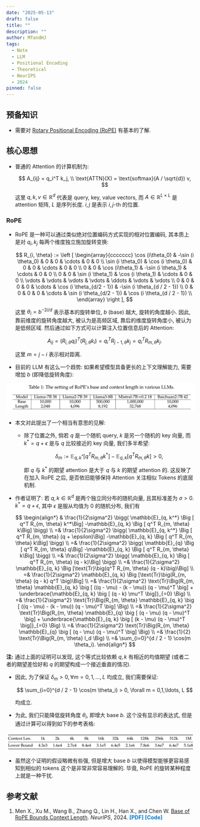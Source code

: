```yaml
---
date: "2025-05-13"
draft: false
title: ""
description: ""
author: MTandHJ
tags:
  - Note
  - LLM
  - Positional Encoding
  - Theoretical
  - NeurIPS
  - 2024
pinned: false
---
```



## 预备知识

- 需要对 [Rotary Positional Encoding (RoPE)](https://spaces.ac.cn/archives/8265) 有基本的了解.

## 核心思想

- 普通的 Attention 的计算机制为:

    $$
        A_{ij} = q_i^T k_j, \\
        \text{ATTN}(X) = \text{softmax}(A / \sqrt{d}) v,
    $$

    这里 $q, k, v \in \mathbb{R}^d$ 代表是 query, key, value vectors, 而 $A \in \mathbb{R}^{L \times L}$ 是 attention 矩阵, $L$ 是序列长度. $i, j$ 是表示 $i,j$-th 的位置.

### RoPE

- RoPE 是一种可以通过类似绝对位置编码方式实现的相对位置编码, 其本质上是对 $q_i, k_j$ 每两个维度独立施加旋转变换:

    $$
        R_{i, \theta} := \left [
        \begin{array}{ccccccc}
        \cos (i\theta_0) & -\sin (i \theta_0) & 0 & 0 & \cdots & 0 & 0 \\
        \sin (i \theta_0) & \cos (i \theta_0) & 0 & 0 & \cdots & 0 & 0 \\
        0 & 0 & \cos (i\theta_1) & -\sin (i \theta_1) & \cdots & 0 & 0 \\
        0 & 0 & \sin (i \theta_1) & \cos (i \theta_1) & \cdots & 0 & 0 \\
        \vdots & \vdots & \vdots & \vdots & \ddots & \vdots & \vdots \\
        0 & 0 &  0 & 0 & \cdots & \cos (i \theta_{d/2 - 1}) & -\sin (i \theta_{d / 2 - 1}) \\
        0 & 0 &  0 & 0 & \cdots & \sin (i \theta_{d/2 - 1}) & \cos (i \theta_{d / 2 - 1})  \\
        \end{array}
        \right ],
    $$

    这里 $\theta_i = b^{-2i / d}$ 表示基本的旋转单位, $b$ (base) 越大, 旋转的角度越小. 因此, 靠前维度的旋转角度越大, 被认为是高频区域, 靠后的维度旋转角度小, 被认为是低频区域. 然后通过如下方式可以计算注入位置信息后的 Attention:

    $$
    A_{ij} = (R_{i, \theta} q_i)^T (R_{j, \theta} k_i) = q_i^T R_{j-1, \theta} k_j = q_i^T R_{m, \theta} k_j.
    $$

    这里 $m = j - i$ 表示相对距离.

- 目前的 LLM 有这么一个趋势: 如果希望模型具备更长的上下文理解能力, 需要增加 $b$ (即降低旋转角度):

![20250513174554](https://raw.githubusercontent.com/MTandHJ/blog_source/master/images/20250513174554.png)

- 本文对此提出了一个相当有意思的见解:
    - 除了位置之外, 倘若 $q$ 是一个随机 query, $k$ 是另一个随机的 key 向量, 而 $k^* = q + \epsilon$ 是与 $q$ 比较接近的 key 向量, 我们多半希望:

        $$
        \delta_m := \mathbb{E}_{q, k^*} [q^T R_{m, \theta} k^*]
        -\mathbb{E}_{q, k} [q^T R_{m, \theta} k] > 0,
        $$

        即 $q$ 与 $k^*$ 的期望 attention 是大于 $q$ 与 $k$ 的期望 attention 的. 这反映了在加入 RoPE 之后, 是否依旧能够保持 Attention 关注相似 Tokens 的底层机制.

- 作者证明了: 若 $q, k \in \mathbb{R}^d$ 是两个独立同分布的随机向量, 且其标准差为 $\sigma > 0$. $k^* = q + \epsilon$, 其中 $\epsilon$ 是服从均值为 0 的随机分布, 我们有

    $$
    \begin{align*}
    & \frac{1}{2\sigma^2} \bigg(
        \mathbb{E}_{q, k^*} \Big [ q^T R_{m, \theta} k^*\Big]
        -\mathbb{E}_{q, k} \Big [ q^T R_{m, \theta} k\Big]
    \bigg) \\
    =& \frac{1}{2\sigma^2} \bigg(
        \mathbb{E}_{q, k^*} \Big [ q^T R_{m, \theta} (q + \epsilon)\Big]
        -\mathbb{E}_{q, k} \Big [ q^T R_{m, \theta} k\Big]
    \bigg) \\
    =& \frac{1}{2\sigma^2} \bigg(
        \mathbb{E}_{q} \Big [ q^T R_{m, \theta} q\Big]
        -\mathbb{E}_{q, k} \Big [ q^T R_{m, \theta} k\Big]
    \bigg) \\
    =& \frac{1}{2\sigma^2} \bigg(
        \mathbb{E}_{q, k} \Big [ q^T R_{m, \theta} (q - k)\Big]
    \bigg) \\
    =& \frac{1}{2\sigma^2} 
        \mathbb{E}_{q, k} \Big [\text{Tr}\big(q^T R_{m, \theta} (q - k)\big)\Big]
    \\
    =& \frac{1}{2\sigma^2} 
        \mathbb{E}_{q, k} \Big [\text{Tr}\big(R_{m, \theta} (q - k) q^T \big)\Big]
    \\
    =& \frac{1}{2\sigma^2} 
        \text{Tr}\Big(R_{m, \theta} \mathbb{E}_{q, k} \big [ ((q - \mu) - (k - \mu)) (q - \mu)^T \big] 
        + \underbrace{\mathbb{E}_{q, k} \big [ (q - k) \mu^T \big]}_{=0}
        \Big) \\
    =& \frac{1}{2\sigma^2} 
        \text{Tr}\Big(R_{m, \theta} \mathbb{E}_{q, k} \big [ ((q - \mu) - (k - \mu)) (q - \mu)^T \big] 
        \Big) \\
    =& \frac{1}{2\sigma^2} 
        \text{Tr}\Big(R_{m, \theta} 
        \mathbb{E}_{q} \big [ (q - \mu)  (q - \mu)^T \big] 
        + \underbrace{\mathbb{E}_{q, k} \big [ (k - \mu)  (q - \mu)^T \big]}_{=0} 
        \Big) \\
    =& \frac{1}{2\sigma^2} 
        \text{Tr}\Big(R_{m, \theta} 
        \mathbb{E}_{q} \big [ (q - \mu)  (q - \mu)^T \big] 
        \Big) \\
    =& \frac{1}{2} 
        \text{Tr}\Big(R_{m, \theta} 
        I_d
        \Big) \\
    =& \sum_{i=0}^{d / 2 - 1} \cos(m \theta_i).
    \end{align*}
    $$

**注:** 通过上面的证明可以发现, 这个等式比较依赖 $q, k$ 有相近的均值期望 (或者二者的期望差恰好和 $q$ 的期望构成一个接近垂直的情况).

- 因此, 为了保证 $\delta_m > 0, \forall m=0, 1, \ldots, L$ 均成立, 我们需要保证:

    $$
    \sum_{i=0}^{d / 2 - 1} \cos(m \theta_i) > 0, \forall m = 0,1,\ldots, L
    $$

    均成立.

- 为此, 我们只能降低旋转角度 $\theta_i$, 即增大 base $b$. 这个没有显示的表达式, 但是通过计算可以得到如下的参考表格:

![20250513205428](https://raw.githubusercontent.com/MTandHJ/blog_source/master/images/20250513205428.png)


- 虽然这个证明的假设略微有些强, 但是增大 base $b$ 以使得模型能够更容易感知到相似的 tokens 这个是非常非常容易理解的. 毕竟, RoPE 的旋转某种程度上就是一种干扰.


## 参考文献

<ol class="reference">
  <li>
    Men X., Xu M., Wang B.,
    Zhang Q., Lin H., Han X., and Chen W.
    <u>Base of RoPE Bounds Context Length</u>.
    <i>NeurIPS</i>, 2024.
    <a href="http://arxiv.org/abs/2405.14591" style="color: #007acc; font-weight: bold; text-decoration: none;">[PDF]</a>
    <a href="" style="color: #007acc; font-weight: bold; text-decoration: none;">[Code]</a>
  </li>

  <!-- 添加更多文献条目 -->
</ol>